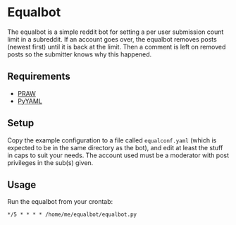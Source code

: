 Equalbot
========

The equalbot is a simple reddit bot for setting a per user submission count limit in a subreddit. If an account goes over, the equalbot removes posts (newest first) until it is back at the limit. Then a comment is left on removed posts so the submitter knows why this happened.

Requirements
------------

 * [PRAW](https://praw.readthedocs.org/)
 * [PyYAML](http://pyyaml.org/)

Setup
-----

Copy the example configuration to a file called `equalconf.yaml` (which is expected to be in the same directory as the bot), and edit at least the stuff in caps to suit your needs. The account used must be a moderator with post privileges in the sub(s) given.

Usage
-----

Run the equalbot from your crontab:

    */5 * * * * /home/me/equalbot/equalbot.py
